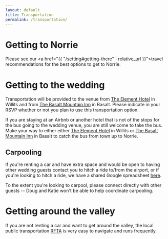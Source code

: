 ```yaml
---
layout: default
title: Transportation
permalink: /transportation/
---
```

<h1> Getting to Norrie </h1>

Please see our <a href="{{ "/setting#getting-there" | relative_url }}">travel recommendations</a> for the best options to get to Norrie.

<div class="divider"></div>


<h1 id="getting-to-wedding" name="getting-to-wedding"> Getting to the wedding </h1>

Transportation will be provided to the venue from [The Element
Hotel](https://www.marriott.com/hotels/hotel-rooms/aseel-element-basalt-aspen/)
in Willits and from [The Basalt Mountain
Inn](https://www.basaltmountaininn.com/) in Basalt. Please indicate in your RSVP
whether or not you plan to use this transportation option.

If you are staying at an Airbnb or another hotel that is not of the stops for
the bus going to the wedding venue, you are still welcome to take the bus. Make
your way to either either [The Element
Hotel](https://www.marriott.com/hotels/hotel-rooms/aseel-element-basalt-aspen/)
in Willits or [The Basalt Mountain Inn](https://www.basaltmountaininn.com/) in
Basalt to catch the bus from town up to Norrie.

<h2 id="carpool" name="carpool"> Carpooling </h2>

If you're renting a car and have extra space and would be open to having other
wedding guests contact you to hitch a ride to/from the airport, or if you're
looking to hitch a ride, we have a shared Google spreadsheet <a
href="https://docs.google.com/spreadsheets/d/1TypO89uOltNfsrTQDvkW1ROw6cpPm4N8XSqHf8gD0Do/edit?usp=sharing">here</a>.

To the extent you're looking to carpool, please connect directly with other
guests -- Doug and Katie won't be able to help coordinate carpooling.

<div class="divider"></div>


<h1> Getting around the valley </h1>

If you are not renting a car and want to get around the valley, the local
public transportation <a href="https://www.rfta.com/">RFTA</a> is very easy to
navigate and runs frequently.
